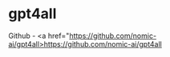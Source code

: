 # gpt4all

Github - <a href="https://github.com/nomic-ai/gpt4all>https://github.com/nomic-ai/gpt4all</a>
